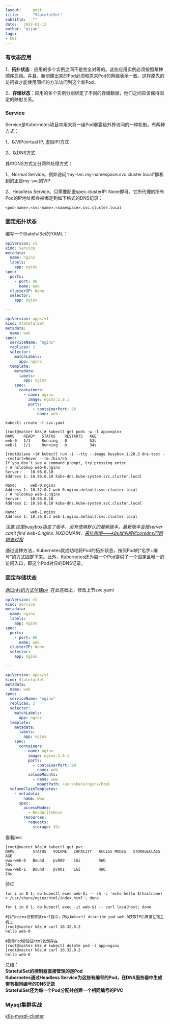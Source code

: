 ```yaml
---
layout:     post
title:      "StatefulSet"
subtitle:   ""
date:   2022-01-12
author: "qijun"
tags:
- k8s
---
```


### 有状态应用
1、**拓扑状态**：应用的多个实例之间不是完全对等的。这些应用实例必须按照某种顺序启动。并且，新创建出来的Pod必须和原来Pod的网络表示一致，这样原先的访问者才能使用同样的方法访问到这个新Pod。

2、**存储状态**：应用的多个实例分别绑定了不同的存储数据，他们之间应该保持固定的映射关系。

### Service
Service是Kubernetes项目中用来将一组Pod暴露给外界访问的一种机制。有两种方式：

1、以VIP(virtual IP, 虚拟IP)方式

2、以DNS方式

其中DNS方式又分两种处理方式：

1、Normal Service。例如访问“my-svc.my-namespace.svc.cluster.local"解析到的正是my-svc的VIP

2、Headless Service。只需要配置spec.clusterIP: None即可。它所代理的所有Pod的IP地址都会被绑定到如下格式的DNS记录：
```aidl
<pod-name>.<svc-name>.<namespace>.svc.cluster.local
```

### 固定拓扑状态
编写一个StatefulSet的YAML：
```yaml
apiVersion: v1
kind: Service
metadata:
  name: nginx
  labels:
    app: nginx
spec:
  ports:
    - port: 80
      name: web
  clusterIP: None
  selector:
    app: nginx

---

apiVersion: apps/v1
kind: StatefulSet
metadata:
  name: web
spec:
  serviceName: "nginx"
  replicas: 2
  selector:
    matchLabels:
      app: nginx
  template:
    metadata:
      labels:
        app: nginx
    spec:
      containers:
        - name: nginx
          image: nginx:1.9.1
          ports:
            - containerPort: 80
              name: web
```

```aidl
kubectl create -f svc.yaml

[root@master k8s]# kubectl get pods -w -l app=nginx
NAME    READY   STATUS    RESTARTS   AGE
web-0   1/1     Running   0          53s
web-1   1/1     Running   0          34s
```

```aidl
[root@slave ~]# kubectl run -i --tty --image busybox:1.28.3 dns-test --restart=Never --rm /bin/sh
If you don't see a command prompt, try pressing enter.
/ # nslookup web-0.nginx
Server:    10.96.0.10
Address 1: 10.96.0.10 kube-dns.kube-system.svc.cluster.local

Name:      web-0.nginx
Address 1: 10.32.0.2 web-0.nginx.default.svc.cluster.local
/ # nslookup web-1.nginx
Server:    10.96.0.10
Address 1: 10.96.0.10 kube-dns.kube-system.svc.cluster.local

Name:      web-1.nginx
Address 1: 10.36.0.3 web-1.nginx.default.svc.cluster.local

```

*注意:这里busybox指定了版本，没有使用默认的最新版本。最新版本会报server can't find web-0.nginx: NXDOMAIN，[采坑指南——k8s域名解析coredns问题排查过程](https://zhuanlan.zhihu.com/p/89898164)*

通过这种方法，Kubernetes就成功地将Pod的拓扑状态，按照Pod的“名字+编号”的方式固定下来。此外，Kubernetes还为每一个Pod提供了一个固定且唯一的访问入口，即这个Pod对应的DNS记录。

### 固定存储状态
[通过nfs的方式创建pv](https://operhero.github.io/2022/01/12/pv/) ,在此基础上，修改上节svc.yaml
```yaml
apiVersion: v1
kind: Service
metadata:
  name: nginx
  labels:
    app: nginx
spec:
  ports:
    - port: 80
      name: web
  clusterIP: None
  selector:
    app: nginx

---

apiVersion: apps/v1
kind: StatefulSet
metadata:
  name: web
spec:
  serviceName: "nginx"
  replicas: 2
  selector:
    matchLabels:
      app: nginx
  template:
    metadata:
      labels:
        app: nginx
    spec:
      containers:
        - name: nginx
          image: nginx:1.9.1
          ports:
            - containerPort: 80
              name: web
          volumeMounts:
            - name: www
              mountPath: /usr/share/nginx/html
  volumeClaimTemplates:
    - metadata:
        name: www
      spec:
        accessModes:
          - ReadWriteOnce
        resources:
          requests:
            storage: 1Gi
```

查看pvc
```aidl
[root@master k8s]# kubectl get pvc
NAME        STATUS   VOLUME   CAPACITY   ACCESS MODES   STORAGECLASS   AGE
www-web-0   Bound    pv000    1Gi        RWO                           28s
www-web-1   Bound    pv001    1Gi        RWO                           24s
```

验证
```aidl
for i in 0 1; do kubectl exec web-$i -- sh -c 'echo hello $(hostname) > /usr/share/nginx/html/index.html'; done

for i in 0 1; do kubectl exec -it web-$i -- curl localhost; done

#我的nginx没有安装curl指令，所以kubectl describe pod web-0获取IP后直接在宿主机上
[root@master k8s]# curl 10.32.0.2
hello web-0
 
#删除Pod后验证html依然存在
[root@master k8s]# kubectl delete pod -l app=nginx
[root@master k8s]# curl 10.32.0.2
hello web-0
```

总结：  
**StatefulSet的控制器直接管理的是Pod**  
**Kubernetes通过Headless Service为这些有编号的Pod，在DNS服务器中生成带有相同编号的DNS记录**  
**StatefulSet还为每一个Pod分配并创建一个相同编号的PVC**  

### Mysql集群实战
[k8s-mysql-cluster](https://github.com/xiaochaoren/k8s-mysql-cluster.git)